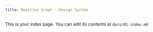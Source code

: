 ```yaml
---
title: Reactive Graph - Design System
---
```


This is your index page. You can edit its contents at `docs/01-index.md`
